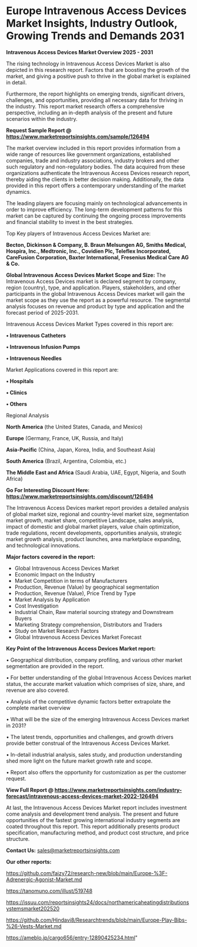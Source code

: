 # Europe Intravenous Access Devices Market Insights, Industry Outlook, Growing Trends and Demands 2031

<Strong> Intravenous Access Devices Market Overview 2025 - 2031</strong>

The rising technology in Intravenous Access Devices Market is also depicted in this research report. Factors that are boosting the growth of the market, and giving a positive push to thrive in the global market is explained in detail.

Furthermore, the report highlights on emerging trends, significant drivers, challenges, and opportunities, providing all necessary data for thriving in the industry. This report market research offers a comprehensive perspective, including an in-depth analysis of the present and future scenarios within the industry.

<strong>Request Sample Report @ <a href=https://www.marketreportsinsights.com/sample/126494>https://www.marketreportsinsights.com/sample/126494</a></strong>

The market overview included in this report provides information from a wide range of resources like government organizations, established companies, trade and industry associations, industry brokers and other such regulatory and non-regulatory bodies. The data acquired from these organizations authenticate the Intravenous Access Devices research report, thereby aiding the clients in better decision making. Additionally, the data provided in this report offers a contemporary understanding of the market dynamics.

The leading players are focusing mainly on technological advancements in order to improve efficiency. The long-term development patterns for this market can be captured by continuing the ongoing process improvements and financial stability to invest in the best strategies.

Top Key players of Intravenous Access Devices Market are:

<strong>Becton, Dickinson & Company, B. Braun Melsungen AG, Smiths Medical, Hospira, Inc., Medtronic, Inc., Covidien Plc, Teleflex Incorporated, CareFusion Corporation, Baxter International, Fresenius Medical Care AG & Co.</strong>

<strong><b>Global Intravenous Access Devices Market Scope and Size:</b></strong>
The Intravenous Access Devices market is declared segment by company, region (country), type, and application. Players, stakeholders, and other participants in the global Intravenous Access Devices market will gain the market scope as they use the report as a powerful resource. The segmental analysis focuses on revenue and product by type and application and the forecast period of 2025-2031.

Intravenous Access Devices Market Types covered in this report are:

<strong>• Intravenous Catheters

• Intravenous Infusion Pumps

• Intravenous Needles</strong>

Market Applications covered in this report are:

<strong>• Hospitals

• Clinics

• Others</strong> 

Regional Analysis

<strong>North America</strong> (the United States, Canada, and Mexico)

<strong>Europe</strong> (Germany, France, UK, Russia, and Italy)

<strong>Asia-Pacific</strong> (China, Japan, Korea, India, and Southeast Asia)

<strong>South America</strong> (Brazil, Argentina, Colombia, etc.)

<strong>The Middle East and Africa</strong> (Saudi Arabia, UAE, Egypt, Nigeria, and South Africa)

<strong>Go For Interesting Discount Here: <a href=https://www.marketreportsinsights.com/discount/126494>https://www.marketreportsinsights.com/discount/126494</a></strong>

The Intravenous Access Devices market report provides a detailed analysis of global market size, regional and country-level market size, segmentation market growth, market share, competitive Landscape, sales analysis, impact of domestic and global market players, value chain optimization, trade regulations, recent developments, opportunities analysis, strategic market growth analysis, product launches, area marketplace expanding, and technological innovations.

<strong><b>Major factors covered in the report:</b></strong>
<ul>
  <li>Global Intravenous Access Devices Market </li>
  <li>Economic Impact on the Industry</li>
  <li>Market Competition in terms of Manufacturers</li>
  <li>Production, Revenue (Value) by geographical segmentation</li>
  <li>Production, Revenue (Value), Price Trend by Type</li>
  <li>Market Analysis by Application</li>
  <li>Cost Investigation</li>
  <li>Industrial Chain, Raw material sourcing strategy and Downstream Buyers</li>
  <li>Marketing Strategy comprehension, Distributors and Traders</li>
  <li>Study on Market Research Factors</li>
  <li>Global Intravenous Access Devices Market Forecast</li>
</ul>

<strong><b>Key Point of the Intravenous Access Devices Market report:</b></strong>

• Geographical distribution, company profiling, and various other market segmentation are provided in the report.

• For better understanding of the global Intravenous Access Devices market status, the accurate market valuation which comprises of size, share, and revenue are also covered.

• Analysis of the competitive dynamic factors better extrapolate the complete market overview

• What will be the size of the emerging Intravenous Access Devices market in 2031?

• The latest trends, opportunities and challenges, and growth drivers provide better construal of the Intravenous Access Devices Market.

• In-detail industrial analysis, sales study, and production understanding shed more light on the future market growth rate and scope.

• Report also offers the opportunity for customization as per the customer request.

<strong><b>View Full Report @ <a href=https://www.marketreportsinsights.com/industry-forecast/intravenous-access-devices-market-2022-126494>https://www.marketreportsinsights.com/industry-forecast/intravenous-access-devices-market-2022-126494</a></b></strong>


At last, the Intravenous Access Devices Market report includes investment come analysis and development trend analysis. The present and future opportunities of the fastest growing international industry segments are coated throughout this report. This report additionally presents product specification, manufacturing method, and product cost structure, and price structure.

<strong>Contact Us:</strong>
sales@marketreportsinsights.com

<strong>Our other reports:</strong>

<a href=https://github.com/faizy72/research-new/blob/main/Europe-%3F-Adrenergic-Agonist-Market.md>https://github.com/faizy72/research-new/blob/main/Europe-%3F-Adrenergic-Agonist-Market.md</a>

<a href=https://tanomuno.com/illust/519748>https://tanomuno.com/illust/519748</a>

<a href=https://issuu.com/reportsinsights24/docs/northamericaheatingdistributionsystemsmarket202520>https://issuu.com/reportsinsights24/docs/northamericaheatingdistributionsystemsmarket202520</a>

<a href=https://github.com/Hindavi8/Researchtrends/blob/main/Europe-Play-Bibs-%26-Vests-Market.md>https://github.com/Hindavi8/Researchtrends/blob/main/Europe-Play-Bibs-%26-Vests-Market.md</a>

<a href=https://ameblo.jp/cargo656/entry-12890425234.html>https://ameblo.jp/cargo656/entry-12890425234.html</a>"
